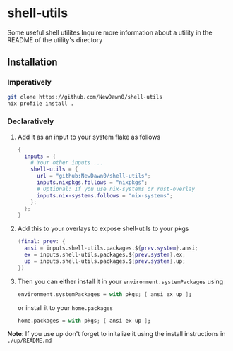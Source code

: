 # shell-utils
Some useful shell utilites
Inquire more information about a utility in the README of the utility's directory

## Installation
### Imperatively
```bash
git clone https://github.com/NewDawn0/shell-utils
nix profile install .
```
### Declaratively
1. Add it as an input to your system flake as follows
    ```nix
    {
      inputs = {
        # Your other inputs ...
        shell-utils = {
          url = "github:NewDawn0/shell-utils";
          inputs.nixpkgs.follows = "nixpkgs";
          # Optional: If you use nix-systems or rust-overlay
          inputs.nix-systems.follows = "nix-systems";
        };
      };
    }
    ```
2. Add this to your overlays to expose shell-utils to your pkgs
    ```nix
    (final: prev: {
      ansi = inputs.shell-utils.packages.${prev.system}.ansi;
      ex = inputs.shell-utils.packages.${prev.system}.ex;
      up = inputs.shell-utils.packages.${prev.system}.up;
    })
    ```
3. Then you can either install it in your `environment.systemPackages` using 
    ```nix
    environment.systemPackages = with pkgs; [ ansi ex up ];
    ```
    or install it to your `home.packages`
    ```nix
    home.packages = with pkgs; [ ansi ex up ];
    ```

**Note**: If you use up don't forget to initalize it using the install instructions in `./up/README.md`
